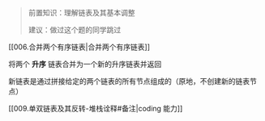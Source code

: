 >前置知识：理解链表及其基本调整
>
>建议：做过这个题的同学跳过

[[006.合并两个有序链表|合并两个有序链表]]

将两个 **升序** 链表合并为一个新的升序链表并返回

新链表是通过拼接给定的两个链表的所有节点组成的（原地，不创建新的链表节点）

[[009.单双链表及其反转-堆栈诠释#备注|coding 能力]]
